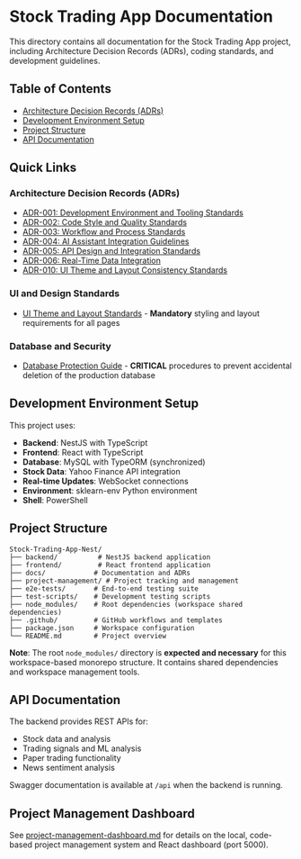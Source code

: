 # Stock Trading App Documentation

This directory contains all documentation for the Stock Trading App project, including Architecture Decision Records (ADRs), coding standards, and development guidelines.

## Table of Contents

- [Architecture Decision Records (ADRs)](./adrs/)
- [Development Environment Setup](#development-environment-setup)
- [Project Structure](#project-structure)
- [API Documentation](#api-documentation)

## Quick Links

### Architecture Decision Records (ADRs)

- [ADR-001: Development Environment and Tooling Standards](./adrs/001-development-environment-standards.md)
- [ADR-002: Code Style and Quality Standards](./adrs/002-code-style-standards.md)
- [ADR-003: Workflow and Process Standards](./adrs/003-workflow-standards.md)
- [ADR-004: AI Assistant Integration Guidelines](./adrs/004-ai-assistant-guidelines.md)
- [ADR-005: API Design and Integration Standards](./adrs/005-api-design-standards.md)
- [ADR-006: Real-Time Data Integration](./adrs/006-real-data-integration.md)
- [ADR-010: UI Theme and Layout Consistency Standards](./adrs/010-ui-theme-layout-standards.md)

### UI and Design Standards

- [UI Theme and Layout Standards](./UI-THEME-LAYOUT-STANDARDS.md) - **Mandatory** styling and layout requirements for all pages

### Database and Security

- [Database Protection Guide](./DATABASE-PROTECTION-GUIDE.md) - **CRITICAL** procedures to prevent accidental deletion of the production database

## Development Environment Setup

This project uses:

- **Backend**: NestJS with TypeScript
- **Frontend**: React with TypeScript
- **Database**: MySQL with TypeORM (synchronized)
- **Stock Data**: Yahoo Finance API integration
- **Real-time Updates**: WebSocket connections
- **Environment**: sklearn-env Python environment
- **Shell**: PowerShell

## Project Structure

```
Stock-Trading-App-Nest/
├── backend/          # NestJS backend application
├── frontend/         # React frontend application
├── docs/            # Documentation and ADRs
├── project-management/ # Project tracking and management
├── e2e-tests/       # End-to-end testing suite
├── test-scripts/    # Development testing scripts
├── node_modules/    # Root dependencies (workspace shared dependencies)
├── .github/         # GitHub workflows and templates
├── package.json     # Workspace configuration
└── README.md        # Project overview
```

**Note**: The root `node_modules/` directory is **expected and necessary** for this workspace-based monorepo structure. It contains shared dependencies and workspace management tools.

## API Documentation

The backend provides REST APIs for:

- Stock data and analysis
- Trading signals and ML analysis
- Paper trading functionality
- News sentiment analysis

Swagger documentation is available at `/api` when the backend is running.

## Project Management Dashboard

See [project-management-dashboard.md](./project-management-dashboard.md) for details on the local, code-based project management system and React dashboard (port 5000).
